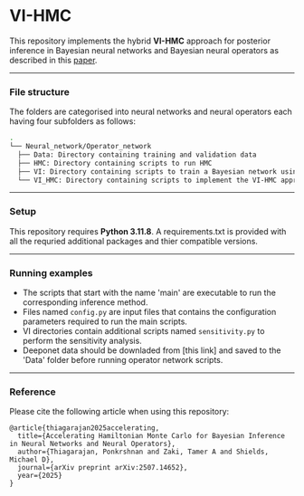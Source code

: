 # VI-HMC
This repository implements the hybrid **VI-HMC** approach for posterior inference in Bayesian neural networks and Bayesian neural operators as described in this [paper](https://arxiv.org/abs/2507.14652). 

--------------------------------------------------------------------------------
###  File structure
The folders are categorised into neural networks and neural operators each having four subfolders as follows:
```bash 
.
└── Neural_network/Operator_network
  ├── Data: Directory containing training and validation data
  ├── HMC: Directory containing scripts to run HMC
  ├── VI: Directory containing scripts to train a Bayesian network using VI
  └── VI_HMC: Directory containing scripts to implement the VI-HMC approach
```
---------------------------------------------------------------------------------
### Setup
This repository requires **Python 3.11.8**. A requirements.txt is provided with all the requried additional packages and thier compatible versions. 

---------------------------------------------------------------------------------
### Running examples
* The scripts that start with the name 'main' are executable to run the corresponding inference method. 
* Files named `config.py` are input files that contains the configuration parameters required to run the main scripts.
* VI directories contain additional scripts named `sensitivity.py` to perform the sensitivity analysis.
* Deeponet data should be downladed from [this link] and saved to the 'Data' folder before running operator network scripts.

---------------------------------------------------------------------------------
### Reference
Please cite the following article when using this repository:
```
@article{thiagarajan2025accelerating,
  title={Accelerating Hamiltonian Monte Carlo for Bayesian Inference in Neural Networks and Neural Operators},
  author={Thiagarajan, Ponkrshnan and Zaki, Tamer A and Shields, Michael D},
  journal={arXiv preprint arXiv:2507.14652},
  year={2025}
}
```
